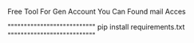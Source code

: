 Free Tool For Gen Account You Can Found mail Acces 

"""""""""""""""""""""""""""
pip install requirements.txt
"""""""""""""""""""""""""""

